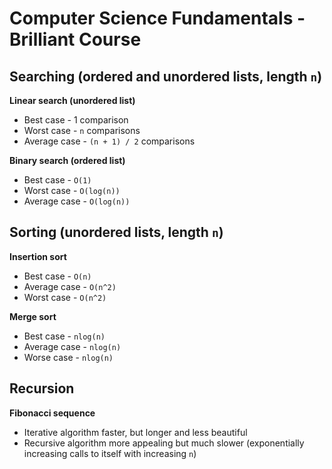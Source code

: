 # Computer Science Fundamentals - Brilliant Course
## Searching (ordered and unordered lists, length `n`)
**Linear search (unordered list)**
* Best case - 1 comparison
* Worst case - `n` comparisons
* Average case - `(n + 1) / 2` comparisons

**Binary search (ordered list)**
* Best case - `O(1)`
* Worst case - `O(log(n))`
* Average case - `O(log(n))`

## Sorting (unordered lists, length `n`)
**Insertion sort**
* Best case - `O(n)`
* Average case - `O(n^2)`
* Worst case - `O(n^2)`

**Merge sort**
* Best case - `nlog(n)`
* Average case - `nlog(n)`
* Worse case - `nlog(n)`

## Recursion
**Fibonacci sequence**
* Iterative algorithm faster, but longer and less beautiful
* Recursive algorithm more appealing but much slower (exponentially increasing calls to itself with increasing `n`)

